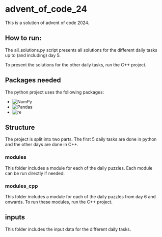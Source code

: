 # advent_of_code_24
This is a solution of advent of code 2024.

## How to run:

The all_solutions.py script presents all solutions for the different daily tasks up to (and including) day 5.

To present the solutions for the other daily tasks, run the C++ project.

## Packages needed 

The python project uses the following packages:

- ![NumPy](https://img.shields.io/badge/NumPy-1.21%2B-blue)
- ![Pandas](https://img.shields.io/badge/Pandas-1.3%2B-green)
- ![re](https://img.shields.io/badge/re-module-blue)

## Structure

The project is split into two parts. The first 5 daily tasks are done in python and the other days are done in C++.

### modules
This folder includes a module for each of the daily puzzles. Each module can be run directly if needed.

### modules_cpp

This folder includes a module for each of the daily puzzles from day 6 and onwards. To run these modules, run the C++ project.

## inputs

This folder includes the input data for the different daily tasks.
